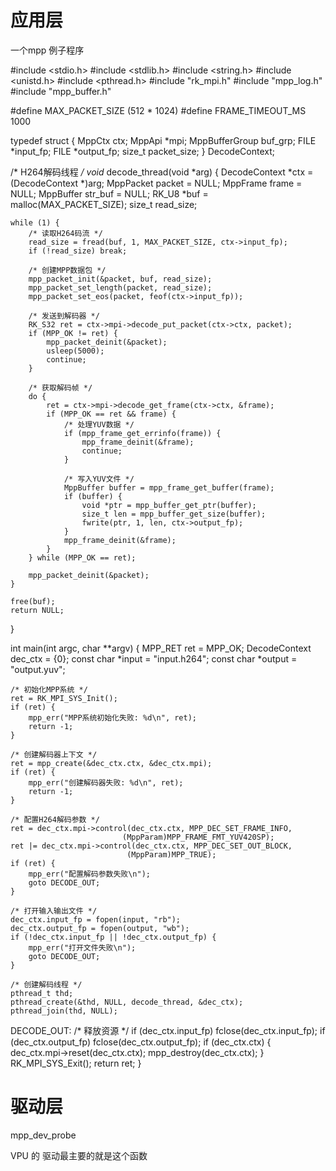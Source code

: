 # 应用层

一个mpp 例子程序

#include <stdio.h>
#include <stdlib.h>
#include <string.h>
#include <unistd.h>
#include <pthread.h>
#include "rk_mpi.h"
#include "mpp_log.h"
#include "mpp_buffer.h"

#define MAX_PACKET_SIZE    (512 * 1024)
#define FRAME_TIMEOUT_MS   1000

typedef struct {
    MppCtx          ctx;
    MppApi         *mpi;
    MppBufferGroup buf_grp;
    FILE           *input_fp;
    FILE           *output_fp;
    size_t          packet_size;
} DecodeContext;

/* H264解码线程 */
void* decode_thread(void *arg) {
    DecodeContext *ctx = (DecodeContext *)arg;
    MppPacket packet = NULL;
    MppFrame  frame  = NULL;
    MppBuffer str_buf = NULL;
    RK_U8 *buf = malloc(MAX_PACKET_SIZE);
    size_t read_size;

    while (1) {
        /* 读取H264码流 */
        read_size = fread(buf, 1, MAX_PACKET_SIZE, ctx->input_fp);
        if (!read_size) break;
    
        /* 创建MPP数据包 */
        mpp_packet_init(&packet, buf, read_size);
        mpp_packet_set_length(packet, read_size);
        mpp_packet_set_eos(packet, feof(ctx->input_fp));
    
        /* 发送到解码器 */
        RK_S32 ret = ctx->mpi->decode_put_packet(ctx->ctx, packet);
        if (MPP_OK != ret) {
            mpp_packet_deinit(&packet);
            usleep(5000);
            continue;
        }
    
        /* 获取解码帧 */
        do {
            ret = ctx->mpi->decode_get_frame(ctx->ctx, &frame);
            if (MPP_OK == ret && frame) {
                /* 处理YUV数据 */
                if (mpp_frame_get_errinfo(frame)) {
                    mpp_frame_deinit(&frame);
                    continue;
                }
    
                /* 写入YUV文件 */
                MppBuffer buffer = mpp_frame_get_buffer(frame);
                if (buffer) {
                    void *ptr = mpp_buffer_get_ptr(buffer);
                    size_t len = mpp_buffer_get_size(buffer);
                    fwrite(ptr, 1, len, ctx->output_fp);
                }
                mpp_frame_deinit(&frame);
            }
        } while (MPP_OK == ret);
    
        mpp_packet_deinit(&packet);
    }
    
    free(buf);
    return NULL;

}

int main(int argc, char **argv) {
    MPP_RET ret = MPP_OK;
    DecodeContext dec_ctx = {0};
    const char *input = "input.h264";
    const char *output = "output.yuv";

    /* 初始化MPP系统 */
    ret = RK_MPI_SYS_Init();
    if (ret) {
        mpp_err("MPP系统初始化失败: %d\n", ret);
        return -1;
    }
    
    /* 创建解码器上下文 */
    ret = mpp_create(&dec_ctx.ctx, &dec_ctx.mpi);
    if (ret) {
        mpp_err("创建解码器失败: %d\n", ret);
        return -1;
    }
    
    /* 配置H264解码参数 */
    ret = dec_ctx.mpi->control(dec_ctx.ctx, MPP_DEC_SET_FRAME_INFO, 
                             (MppParam)MPP_FRAME_FMT_YUV420SP);
    ret |= dec_ctx.mpi->control(dec_ctx.ctx, MPP_DEC_SET_OUT_BLOCK, 
                              (MppParam)MPP_TRUE);
    if (ret) {
        mpp_err("配置解码参数失败\n");
        goto DECODE_OUT;
    }
    
    /* 打开输入输出文件 */
    dec_ctx.input_fp = fopen(input, "rb");
    dec_ctx.output_fp = fopen(output, "wb");
    if (!dec_ctx.input_fp || !dec_ctx.output_fp) {
        mpp_err("打开文件失败\n");
        goto DECODE_OUT;
    }
    
    /* 创建解码线程 */
    pthread_t thd;
    pthread_create(&thd, NULL, decode_thread, &dec_ctx);
    pthread_join(thd, NULL);

DECODE_OUT:
    /* 释放资源 */
    if (dec_ctx.input_fp) fclose(dec_ctx.input_fp);
    if (dec_ctx.output_fp) fclose(dec_ctx.output_fp);
    if (dec_ctx.ctx) {
        dec_ctx.mpi->reset(dec_ctx.ctx);
        mpp_destroy(dec_ctx.ctx);
    }
    RK_MPI_SYS_Exit();
    return ret;
}





# 驱动层

mpp_dev_probe

VPU 的 驱动最主要的就是这个函数
